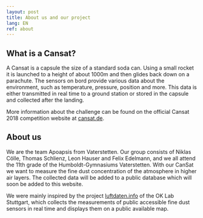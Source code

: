 ```yaml
---
layout: post
title: About us and our project
lang: EN
ref: about
---
```


What is a Cansat?
--------------------

A Cansat is a capsule the size of a standard soda can. Using a small rocket
it is launched to a height of about 1000m and then glides back down on a parachute.
The sensors on bord provide various data about the environment, such as temperature, pressure, position and  more.
This data is either transmitted in real time to a ground station or stored in the capsule and collected after
the landing.

More information about the challenge can be found on the official Cansat 2018 competition website
at [cansat.de](https://cansat.de).


About us
---------------
We are the team Apoapsis from Vaterstetten. Our group consists of
Niklas Cölle, Thomas Schlienz, Leon Hauser and Felix Edelmann, and we all attend the 11th grade of the
Humboldt-Gymnasiums Vaterstetten.
With our CanSat we want to measure the fine dust concentration of the atmosphere in higher air layers.
The collected data will be added to a public database which will soon be added to this website.

We were mainly inspired by the project [luftdaten.info](http://luftdaten.info) of the OK Lab Stuttgart, which collects the measurements of public accessible fine dust sensors in real time and displays them on a public available map.
